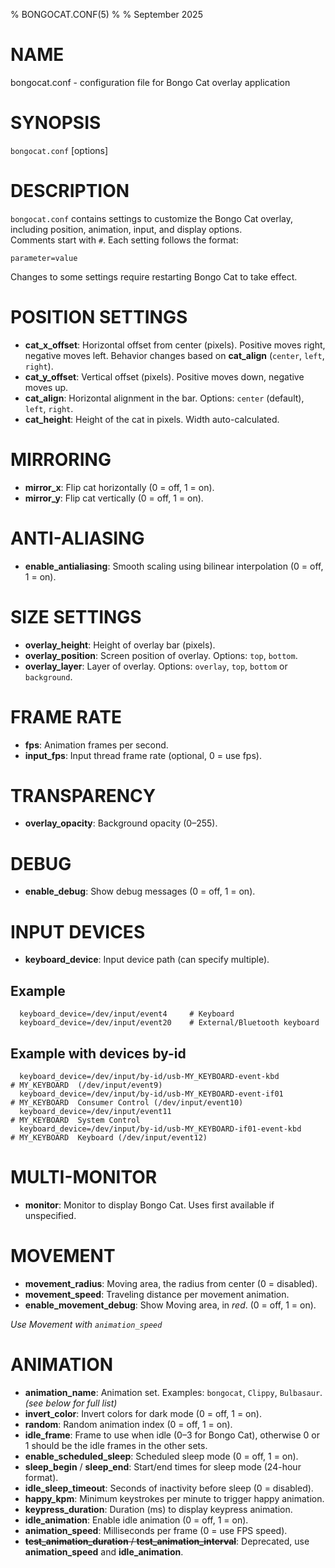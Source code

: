 % BONGOCAT.CONF(5)
% 
% September 2025

# NAME

bongocat.conf - configuration file for Bongo Cat overlay application

# SYNOPSIS

`bongocat.conf` [options]

# DESCRIPTION

`bongocat.conf` contains settings to customize the Bongo Cat overlay, including position, animation, input, and display options.  
Comments start with `#`. Each setting follows the format:

    parameter=value

Changes to some settings require restarting Bongo Cat to take effect.



# POSITION SETTINGS

- **cat_x_offset**: Horizontal offset from center (pixels). Positive moves right, negative moves left. Behavior changes based on **cat_align** (`center`, `left`, `right`).
- **cat_y_offset**: Vertical offset (pixels). Positive moves down, negative moves up.
- **cat_align**: Horizontal alignment in the bar. Options: `center` (default), `left`, `right`.
- **cat_height**: Height of the cat in pixels. Width auto-calculated.

# MIRRORING

- **mirror_x**: Flip cat horizontally (0 = off, 1 = on).
- **mirror_y**: Flip cat vertically (0 = off, 1 = on).

# ANTI-ALIASING

- **enable_antialiasing**: Smooth scaling using bilinear interpolation (0 = off, 1 = on).

# SIZE SETTINGS

- **overlay_height**: Height of overlay bar (pixels).
- **overlay_position**: Screen position of overlay. Options: `top`, `bottom`.
- **overlay_layer**: Layer of overlay. Options: `overlay`, `top`, `bottom` or `background`.

# FRAME RATE

- **fps**: Animation frames per second.
- **input_fps**: Input thread frame rate (optional, 0 = use fps).

# TRANSPARENCY

- **overlay_opacity**: Background opacity (0–255).

# DEBUG

- **enable_debug**: Show debug messages (0 = off, 1 = on).

# INPUT DEVICES

- **keyboard_device**: Input device path (can specify multiple).  

## Example

      keyboard_device=/dev/input/event4     # Keyboard
      keyboard_device=/dev/input/event20    # External/Bluetooth keyboard

## Example with devices by-id

      keyboard_device=/dev/input/by-id/usb-MY_KEYBOARD-event-kbd                                                          # MY_KEYBOARD  (/dev/input/event9)
      keyboard_device=/dev/input/by-id/usb-MY_KEYBOARD-event-if01                                                         # MY_KEYBOARD  Consumer Control (/dev/input/event10)
      keyboard_device=/dev/input/event11                                                                                  # MY_KEYBOARD  System Control
      keyboard_device=/dev/input/by-id/usb-MY_KEYBOARD-if01-event-kbd                                                     # MY_KEYBOARD  Keyboard (/dev/input/event12)

# MULTI-MONITOR

- **monitor**: Monitor to display Bongo Cat. Uses first available if unspecified.

# MOVEMENT

- **movement_radius**: Moving area, the radius from center (0 = disabled).
- **movement_speed**: Traveling distance per movement animation.
- **enable_movement_debug**: Show Moving area, in _red_. (0 = off, 1 = on).

_Use Movement with `animation_speed`_

# ANIMATION

- **animation_name**: Animation set. Examples: `bongocat`, `Clippy`, `Bulbasaur`. _(see below for full list)_
- **invert_color**: Invert colors for dark mode (0 = off, 1 = on).
- **random**: Random animation index (0 = off, 1 = on).
- **idle_frame**: Frame to use when idle (0–3 for Bongo Cat), otherwise 0 or 1 should be the idle frames in the other sets.
- **enable_scheduled_sleep**: Scheduled sleep mode (0 = off, 1 = on).
- **sleep_begin** / **sleep_end**: Start/end times for sleep mode (24-hour format).
- **idle_sleep_timeout**: Seconds of inactivity before sleep (0 = disabled).
- **happy_kpm**: Minimum keystrokes per minute to trigger happy animation.
- **keypress_duration**: Duration (ms) to display keypress animation.
- **idle_animation**: Enable idle animation (0 = off, 1 = on).
- **animation_speed**: Milliseconds per frame (0 = use FPS speed).
- ~~**test_animation_duration** / **test_animation_interval**~~: Deprecated, use **animation_speed** and **idle_animation**.
